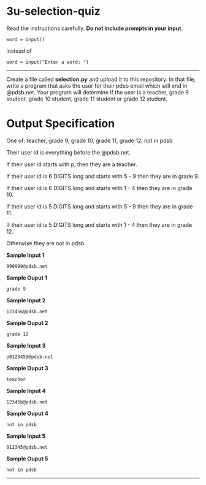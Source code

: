 # 3u-selection-quiz

Read the instructions carefully. **Do not include prompts in your input**.

```
word = input()
```

instead of

```
word = input("Enter a word: ")
```

---

Create a file called **selection.py** and upload it to this repository. In that file, write a program that asks the user for their pdsb email which will end in @pdsb.net. Your program will determine if the user is a teacher, grade 9 student, grade 10 student, grade 11 student or grade 12 student.

# Output Specification

One of: teacher, grade 9, grade 10, grade 11, grade 12, not in pdsb

Their user id is everything before the @pdsb.net.

If their user id starts with p, then they are a teacher.

If their user id is 6 DIGITS long and starts with 5 - 9 then they are in grade 9.

If their user id is 6 DIGITS long and starts with 1 - 4 then they are in grade 10.

If their user id is 5 DIGITS long and starts with 5 - 9 then they are in grade 11.

If their user id is 5 DIGITS long and starts with 1 - 4 then they are in grade 12.

Otherwise they are not in pdsb.

**Sample Input 1**
```
999999@pdsb.net
```

**Sample Ouput 1**
```
grade 9
```

**Sample Input 2**
```
123456@pdsb.net
```

**Sample Ouput 2**
```
grade 12
```

**Sample Input 3**
```
p0123459@pdsb.net
```

**Sample Ouput 3**
```
teacher
```

**Sample Input 4**
```
12345b@pdsb.net
```

**Sample Ouput 4**
```
not in pdsb
```

**Sample Input 5**
```
012345@pdsb.net
```

**Sample Ouput 5**
```
not in pdsb
```
---
